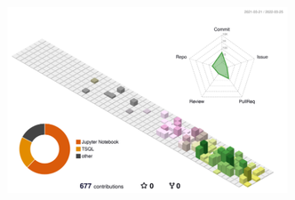 ![asdf](https://github.com/kennyhughes/kennyhughes/blob/main/profile-3d-contrib/profile-south-season-animate.svg)
